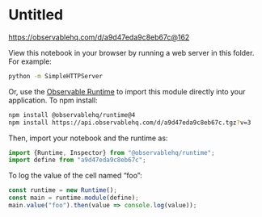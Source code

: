 # Untitled

https://observablehq.com/d/a9d47eda9c8eb67c@162

View this notebook in your browser by running a web server in this folder. For
example:

~~~sh
python -m SimpleHTTPServer
~~~

Or, use the [Observable Runtime](https://github.com/observablehq/runtime) to
import this module directly into your application. To npm install:

~~~sh
npm install @observablehq/runtime@4
npm install https://api.observablehq.com/d/a9d47eda9c8eb67c.tgz?v=3
~~~

Then, import your notebook and the runtime as:

~~~js
import {Runtime, Inspector} from "@observablehq/runtime";
import define from "a9d47eda9c8eb67c";
~~~

To log the value of the cell named “foo”:

~~~js
const runtime = new Runtime();
const main = runtime.module(define);
main.value("foo").then(value => console.log(value));
~~~
